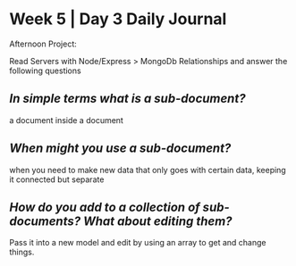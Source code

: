 # Week 5 | Day 3 Daily Journal

Afternoon Project:

Read Servers with Node/Express > MongoDb Relationships and answer the following questions

## *In simple terms what is a sub-document?*
a document inside a document

## *When might you use a sub-document?*
when you need to make new data that only goes with certain data, keeping it connected but separate

## *How do you add to a collection of sub-documents? What about editing them?*
Pass it into a new model and edit by using an array to get and change things.